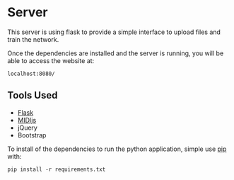 # Server

This server is using flask to provide a simple interface to upload files and train the network.

Once the dependencies are installed and the server is running,
you will be able to access the website at:

```
localhost:8080/
```


## Tools Used
- [Flask](http://flask.pocoo.org/)
- [MIDIjs](http://www.midijs.net)
- jQuery
- Bootstrap

To install of the dependencies to run the python application,
simple use [pip](https://pypi.org/) with:

```
pip install -r requirements.txt
```
